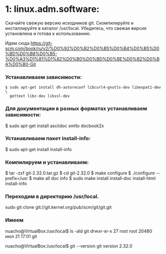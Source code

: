 # 1: linux.adm.software:
Скачайте свежую версию исходников git. Скомпилируйте и инсталлируйте в каталог /usr/local. Убедитесь, что свежая версия установлена и готова к использованию.

Идем сюда https://git-scm.com/book/ru/v2/%D0%92%D0%B2%D0%B5%D0%B4%D0%B5%D0%BD%D0%B8%D0%B5-%D0%A3%D1%81%D1%82%D0%B0%D0%BD%D0%BE%D0%B2%D0%BA%D0%B0-Git

### Устанавливаем зависимости:
```
$ sudo apt-get install dh-autoreconf libcurl4-gnutls-dev libexpat1-dev \
  gettext libz-dev libssl-dev
```
### Для документации в разных форматах устанавливаем зависимости:

$ sudo apt-get install asciidoc xmlto docbook2x


### Устанавливаем пакет install-info:
$ sudo apt-get install install-info


### Компилируем и устанавливаем:
$ tar -zxf git-2.32.0.tar.gz
$ cd git-2.32.0
$ make configure
$ ./configure --prefix=/usr
$ make all doc info
$ sudo make install install-doc install-html install-info

### Переходим в директорию /usr/local. 

sudo git clone git://git.kernel.org/pub/scm/git/git.git

### Имеем

nuacho@VirtualBox:/usr/local$ ls -ald git
drwxr-xr-x 27 root root 20480 июл 21 17:01 git

nuacho@VirtualBox:/usr/local$ git --version
git version 2.32.0